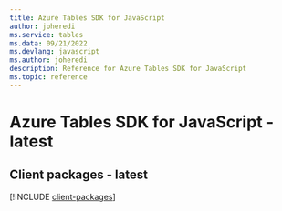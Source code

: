 ```yaml
---
title: Azure Tables SDK for JavaScript
author: joheredi
ms.service: tables
ms.data: 09/21/2022
ms.devlang: javascript
ms.author: joheredi
description: Reference for Azure Tables SDK for JavaScript
ms.topic: reference
---
```

# Azure Tables SDK for JavaScript - latest

## Client packages - latest
[!INCLUDE [client-packages](tables-client-index.md)]
